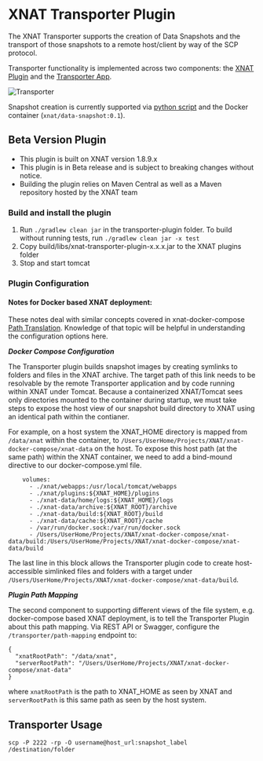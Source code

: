 # XNAT Transporter Plugin
 

The XNAT Transporter supports the creation of Data Snapshots and the transport of those snapshots to a remote host/client by way of the SCP protocol.

Transporter functionality is implemented across two components: the [XNAT Plugin](https://github.com/kelseym/transporter-plugin) and the [Transporter App](https://github.com/kelseym/transporter-app
).

![Transporter](https://drive.google.com/uc?id=1jQ01d_IpH4SPsQsTrAaDmZbfAF5J6PMi)

Snapshot creation is currently supported via [python script](https://github.com/kelseym/transporter-plugin/tree/main/snapshot-container) and the Docker container (`xnat/data-snapshot:0.1`).

## Beta Version Plugin 
* This plugin is built on XNAT version 1.8.9.x
* This plugin is in Beta release and is subject to breaking changes without notice.
* Building the plugin relies on Maven Central as well as a Maven repository hosted by the XNAT team


### Build and install the plugin
1. Run `./gradlew clean jar` in the transporter-plugin folder. To build without running tests, run `./gradlew clean jar -x test` 
2. Copy build/libs/xnat-transporter-plugin-x.x.x.jar to the XNAT plugins folder
3. Stop and start tomcat


### Plugin Configuration

#### Notes for Docker based XNAT deployment:
These notes deal with similar concepts covered in xnat-docker-compose [Path Translation](https://github.com/NrgXnat/xnat-docker-compose#path-translation). Knowledge of that topic will be helpful in understanding the configuration options here. 

***Docker Compose Configuration***

The Transporter plugin builds snapshot images by creating symlinks to folders and files in the XNAT archive. The target path of this link needs to be resolvable by the remote Transporter application and by code running within XNAT under Tomcat. Because a containerized XNAT/Tomcat sees only directories mounted to the container during startup, we must take steps to expose the host view of our snapshot build directory to XNAT using an identical path within the contianer.

For example, on a host system the XNAT_HOME directory is mapped from `/data/xnat` within the container, to `/Users/UserHome/Projects/XNAT/xnat-docker-compose/xnat-data` on the host. To expose this host path (at the same path) within the XNAT container, we need to add a bind-mound directive to our docker-compose.yml file.
```
    volumes:
      - ./xnat/webapps:/usr/local/tomcat/webapps
      - ./xnat/plugins:${XNAT_HOME}/plugins
      - ./xnat-data/home/logs:${XNAT_HOME}/logs
      - ./xnat-data/archive:${XNAT_ROOT}/archive
      - ./xnat-data/build:${XNAT_ROOT}/build
      - ./xnat-data/cache:${XNAT_ROOT}/cache
      - /var/run/docker.sock:/var/run/docker.sock
      - /Users/UserHome/Projects/XNAT/xnat-docker-compose/xnat-data/build:/Users/UserHome/Projects/XNAT/xnat-docker-compose/xnat-data/build
```      

The last line in this  block allows the Transporter plugin code to create host-accessible simlinked files and folders with a target under `/Users/UserHome/Projects/XNAT/xnat-docker-compose/xnat-data/build`.

***Plugin Path Mapping***

The second component to supporting different views of the file system, e.g. docker-compose based XNAT deployment, is to tell the Transporter Plugin about this path mapping. Via REST API or Swagger, configure the `
/transporter/path-mapping` endpoint to:
```
{
  "xnatRootPath": "/data/xnat",
  "serverRootPath": "/Users/UserHome/Projects/XNAT/xnat-docker-compose/xnat-data"
}
```
where `xnatRootPath` is the path to XNAT_HOME as seen by XNAT and `serverRootPath` is this same path as seen by the host system.


## Transporter Usage

`scp -P 2222 -rp -O username@host_url:snapshot_label /destination/folder`
